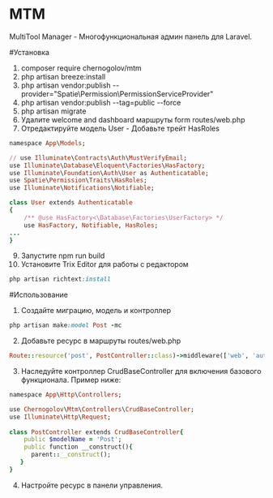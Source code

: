 # MTM
MultiTool Manager - Многофункциональная админ панель для Laravel.

#Установка

1. composer require chernogolov/mtm
2. php artisan breeze:install
3. php artisan vendor:publish --provider="Spatie\Permission\PermissionServiceProvider"
4. php artisan vendor:publish --tag=public --force
5. php artisan migrate
7. Удалите welcome and dashboard маршруты form routes/web.php
8. Отредактируйте модель User - Добавьте трейт HasRoles
```rb
namespace App\Models;

// use Illuminate\Contracts\Auth\MustVerifyEmail;
use Illuminate\Database\Eloquent\Factories\HasFactory;
use Illuminate\Foundation\Auth\User as Authenticatable;
use Spatie\Permission\Traits\HasRoles;
use Illuminate\Notifications\Notifiable;

class User extends Authenticatable
{
    /** @use HasFactory<\Database\Factories\UserFactory> */
    use HasFactory, Notifiable, HasRoles;
...
}
```
9. Запустите npm run build
10. Установите Trix Editor для работы с редактором
```rb
php artisan richtext:install
```

#Использование
1. Создайте миграцию, модель и контроллер
```rb
php artisan make:model Post -mc
```
2. Добавьте ресурс в маршруты routes/web.php
```rb
Route::resource('post', PostController::class)->middleware(['web', 'auth', 'verified']);
```
3. Наследуйте контроллер CrudBaseController для включения базового функционала. Пример ниже:
```rb
namespace App\Http\Controllers;

use Chernogolov\Mtm\Controllers\CrudBaseController;
use Illuminate\Http\Request;
 
class PostController extends CrudBaseController{
    public $modelName = 'Post';
    public function __construct(){
      parent::__construct();
   }
}
```
4. Настройте ресурс в панели управления.

    



